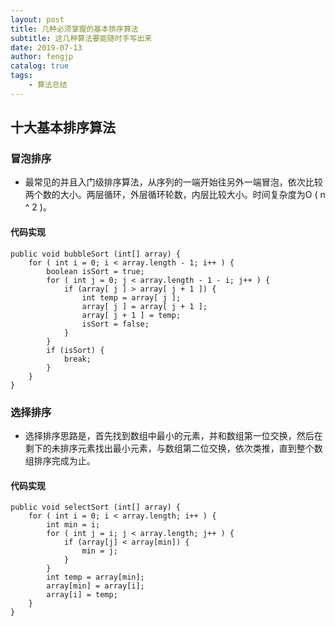 ```yaml
---
layout: post
title: 几种必须掌握的基本排序算法
subtitle: 这几种算法要能随时手写出来
date: 2019-07-13
author: fengjp
catalog: true
tags:
    - 算法总结
---
```


## 十大基本排序算法

### 冒泡排序

- 最常见的并且入门级排序算法，从序列的一端开始往另外一端冒泡，依次比较两个数的大小。两层循环，外层循环轮数，内层比较大小。时间复杂度为O ( n ^ 2 )。

#### 代码实现

    public void bubbleSort (int[] array) {
        for ( int i = 0; i < array.length - 1; i++ ) {
            boolean isSort = true;
            for ( int j = 0; j < array.length - 1 - i; j++ ) {
                if (array[ j ] > array[ j + 1 ]) {
                    int temp = array[ j ];
                    array[ j ] = array[ j + 1 ];
                    array[ j + 1 ] = temp;
                    isSort = false;
                }
            }
            if (isSort) {
                break;
            }
        }
    }

### 选择排序

- 选择排序思路是，首先找到数组中最小的元素，并和数组第一位交换，然后在剩下的未排序元素找出最小元素，与数组第二位交换，依次类推，直到整个数组排序完成为止。

#### 代码实现

    public void selectSort (int[] array) {
        for ( int i = 0; i < array.length; i++ ) {
            int min = i;
            for ( int j = i; j < array.length; j++ ) {
                if (array[j] < array[min]) {
                    min = j;
                }
            }
            int temp = array[min];
            array[min] = array[i];
            array[i] = temp;
        }
    }